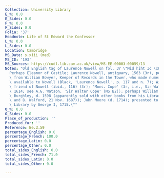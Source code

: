 ```yaml
---
Collection: University Library
E_%: 0.0
E_Sides: 0.0
F_%: 0.0
F_Sides: 0.0
Folia: '37'
Headnote: Life of St Edward the Confessor
L_%: 0.0
L_Sides: 0.0
Location: Cambridge
MS_Date: s.xiii (med)
MS_ID: '193'
MS_Sources: https://cudl.lib.cam.ac.uk/view/MS-EE-00003-00059/13
Notes: "Old English tag of Laurence Nowell on fol. 3r \"Mid hiht Ic \xFEolige\";\"\
  Perhaps Eleanor of Castile; Laurence Nowell, antiquary, 1563 (3r), perhaps acquired\
  \ from William Bowyer, Keeper of Records in the Tower, who made numerous manuscripts\
  \ available to Nowell (Black, 'Laurence Nowell', p. 117 and n. 7); William Lambarde,\
  \ friend of Nowell (ibid., 116) (3r); 'Mons. Cope' (3r, i.e., Sir Walter Cope, d.\
  \ 1614; see A.G. Watson, 'Sir Walter Cope' (MS B2)); perhaps William Cecil, Lord\
  \ Burghley, d. 1598 (apparently sold with other books from his Library (T. Bentley\
  \ and B. Walford, 21 Nov. 1687)); John Moore (d. 1714); presented to University\
  \ Library by George I, 1715.\""
O_%: 0.0
O_Sides: 0.0
Place_of_production: ''
Produced_for: ''
Reference: Ee.3.59
percentage_English: 0.0
percentage_French: 100.0
percentage_Latin: 0.0
percentage_Other: 0.0
total_sides_English: 0.0
total_sides_French: 71.0
total_sides_Latin: 0.0
total_sides_Other: 0.0

---
```

